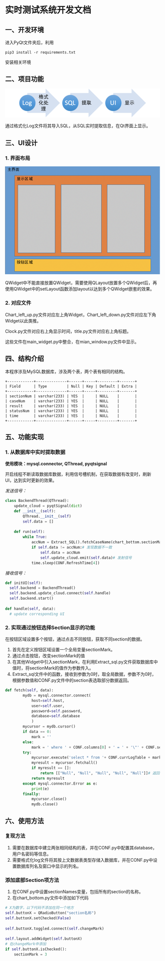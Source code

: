 # 实时测试系统开发文档

## 一、开发环境

进入PyQt文件夹后，利用

```
pip3 install -r requirements.txt
```

安装相关环境

## 二、项目功能

![Picture1](./Picture1.png)

通过格式化Log文件将其导入SQL，从SQL实时提取信息，在Qt界面上显示。

## 三、UI设计

### 1.  界面布局

![Picture2](./Picture2.png)

QWidget中不能直接放置QWidget，需要使用QLayout放置多个QWidget后，再使用QWidget中的setLayout函数添加layout以达到多个QWidget嵌套的效果。

### 2. 对应文件

Chart_left_up.py文件对应左上角Widget，Chart_left_down.py文件对应左下角Widget以此类推。

Clock.py文件对应右上角显示时间，title.py文件对应右上角标题。

这些文件在main_widget.py中整合，在mian_window.py文件中显示。

## 四、结构介绍

本程序涉及MySQL数据库，涉及两个表，两个表有相同的结构。

```
+------------+--------------+------+-----+---------+-------+
| Field      | Type         | Null | Key | Default | Extra |
+------------+--------------+------+-----+---------+-------+
| sectionNum | varchar(233) | YES  |     | NULL    |       |
| caseNum    | varchar(233) | YES  |     | NULL    |       |
| result     | varchar(233) | YES  |     | NULL    |       |
| statusNum  | varchar(233) | YES  |     | NULL    |       |
| time       | varchar(233) | YES  |     | NULL    |       |
+------------+--------------+------+-----+---------+-------+
```

## 五、功能实现

### 1. 从数据库中实时提取数据

**使用模块：mysql.connector, QThread, pyqtsignal**

开启线程不断读取数据库数据，利用信号槽机制，在获取数据有改变时，刷新UI，达到实时更新的效果。

*发送信号：*

```python
class BackendThread(QThread):
    update_cloud = pyqtSignal(dict)
    def __init__(self):
        QThread.__init__(self)
        self.data = []

    def run(self):
        while True:
            accNum = Extract_SQL().fetchCaseName(chart_bottom.sectionMark)# 请求数据
            if self.data != accNum:# 发现数据不一致
                self.data = accNum
                self.update_cloud.emit(self.data)# 发射信号
            time.sleep(CONF.RefreshTime[4])
```

*接收信号：*

```python
def initUI(self):
  self.backend = BackendThread()
  self.backend.update_cloud.connect(self.handle)
  self.backend.start()

def handle(self, data):
  # update corresponding UI
```

### 2. 实现通过按钮选择Section显示的功能

在按钮区域设置多个按钮，通过点击不同按钮，获取不同section的数据。

1. 首先在定义按钮区域设置一个全局变量sectionMark。
2. 通过点击按钮，改变sectionMark的值
3. 在其他Widget中引入sectionMark，在利用Extract_sql.py文件获取数据库中值时，将sectionMark的值作为参数传入。
4. Extract_sql文件中的函数，接收到参数为0时，取全局数据，参数不为0时，根据参数值和CONF.py文件中的section表选取部分数据返回。

```python
def fetch(self, data):
		mydb = mysql.connector.connect(
			host=self.host,
			user=self.user,
			password=self.password,
			database=self.database
			)
		mycursor = mydb.cursor()
		if data == 0:
			mark = ''
		else:
			mark = ' where ' + CONF.columns[0] + ' = ' + '\"' + CONF.sectionNames[data-1] + '\"'# 参数不为0时加入筛选语句
		try:
			mycursor.execute('select * from '+ CONF.currLogTable + mark +' for update')
			myresult = mycursor.fetchall()
			if myresult == []:
				return [["Null", "Null", "Null", "Null", "Null"]]# 返回值为空时，加入默认值防止程序exit
			return myresult
		except mysql.connector.Error as e:
			print(e)
		finally:
			mycursor.close()
			mydb.close()
```

## 六、使用方法

### 复现方法

1. 需要在数据库中建立两张相同结构的表，并在CONF.py中配置其database，用户名密码等信息。
2. 需要格式化log文件将其按上文数据表类型存储入数据库，并在CONF.py中设置数据库列名及窗口中显示的列名。

### 添加底部Section项方法

1. 在CONF.py中设置sectionNames变量，包括所有的section的名称。
2. 在chart_bottom.py文件中添加如下代码

```python
# X为数字，以下代码不添加在同一个地方
self.buttonX = QRadioButton("section名称")
self.buttonX.setChecked(False)

self.buttonX.toggled.connect(self.changeMark)

self.layout.addWidget(self.buttonX)
# 在changeMark中添加
if self.buttonX.isChecked():
	sectionMark = 3
```







